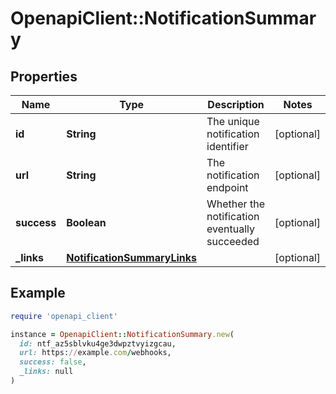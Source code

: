 # OpenapiClient::NotificationSummary

## Properties

| Name | Type | Description | Notes |
| ---- | ---- | ----------- | ----- |
| **id** | **String** | The unique notification identifier | [optional] |
| **url** | **String** | The notification endpoint | [optional] |
| **success** | **Boolean** | Whether the notification eventually succeeded | [optional] |
| **_links** | [**NotificationSummaryLinks**](NotificationSummaryLinks.md) |  | [optional] |

## Example

```ruby
require 'openapi_client'

instance = OpenapiClient::NotificationSummary.new(
  id: ntf_az5sblvku4ge3dwpztvyizgcau,
  url: https://example.com/webhooks,
  success: false,
  _links: null
)
```

